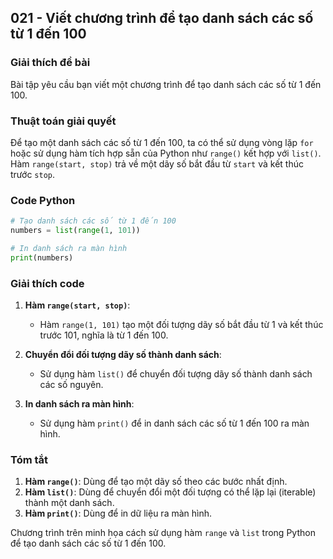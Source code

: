 ## 021 - Viết chương trình để tạo danh sách các số từ 1 đến 100

### Giải thích đề bài

Bài tập yêu cầu bạn viết một chương trình để tạo danh sách các số từ 1 đến 100.

### Thuật toán giải quyết

Để tạo một danh sách các số từ 1 đến 100, ta có thể sử dụng vòng lặp `for` hoặc sử dụng hàm tích hợp sẵn của Python như `range()` kết hợp với `list()`. Hàm `range(start, stop)` trả về một dãy số bắt đầu từ `start` và kết thúc trước `stop`.

### Code Python

```python
# Tạo danh sách các số từ 1 đến 100
numbers = list(range(1, 101))

# In danh sách ra màn hình
print(numbers)
```

### Giải thích code

1. **Hàm `range(start, stop)`**:

   - Hàm `range(1, 101)` tạo một đối tượng dãy số bắt đầu từ 1 và kết thúc trước 101, nghĩa là từ 1 đến 100.

2. **Chuyển đổi đối tượng dãy số thành danh sách**:

   - Sử dụng hàm `list()` để chuyển đối tượng dãy số thành danh sách các số nguyên.

3. **In danh sách ra màn hình**:
   - Sử dụng hàm `print()` để in danh sách các số từ 1 đến 100 ra màn hình.

### Tóm tắt

1. **Hàm `range()`**: Dùng để tạo một dãy số theo các bước nhất định.
2. **Hàm `list()`**: Dùng để chuyển đổi một đối tượng có thể lặp lại (iterable) thành một danh sách.
3. **Hàm `print()`**: Dùng để in dữ liệu ra màn hình.

Chương trình trên minh họa cách sử dụng hàm `range` và `list` trong Python để tạo danh sách các số từ 1 đến 100.
